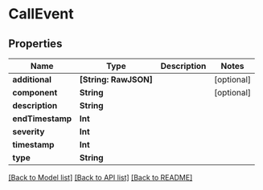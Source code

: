 # CallEvent

## Properties
Name | Type | Description | Notes
------------ | ------------- | ------------- | -------------
**additional** | **[String: RawJSON]** |  | [optional] 
**component** | **String** |  | [optional] 
**description** | **String** |  | 
**endTimestamp** | **Int** |  | 
**severity** | **Int** |  | 
**timestamp** | **Int** |  | 
**type** | **String** |  | 

[[Back to Model list]](../README.md#documentation-for-models) [[Back to API list]](../README.md#documentation-for-api-endpoints) [[Back to README]](../README.md)


